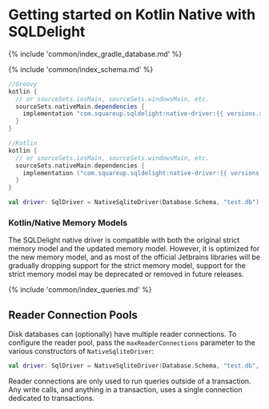 # Getting started on Kotlin Native with SQLDelight

{% include 'common/index_gradle_database.md' %}

{% include 'common/index_schema.md' %}

```groovy
//Groovy
kotlin {
  // or sourceSets.iosMain, sourceSets.windowsMain, etc.
  sourceSets.nativeMain.dependencies {
    implementation "com.squareup.sqldelight:native-driver:{{ versions.sqldelight }}"
  }
}
```
```kotlin
//Kotlin
kotlin {
  // or sourceSets.iosMain, sourceSets.windowsMain, etc.
  sourceSets.nativeMain.dependencies {
    implementation ("com.squareup.sqldelight:native-driver:{{ versions.sqldelight }}")
  }
}
```
```kotlin
val driver: SqlDriver = NativeSqliteDriver(Database.Schema, "test.db")
```

### Kotlin/Native Memory Models

The SQLDelight native driver is compatible with both the original strict memory model and the updated
memory model. However, it is optimized for the new memory model, and as most of the official Jetbrains
libraries will be gradually dropping support for the strict memory model, support for the strict
memory model may be deprecated or removed in future releases.

{% include 'common/index_queries.md' %}

## Reader Connection Pools

Disk databases can (optionally) have multiple reader connections. To configure the reader pool, pass the `maxReaderConnections` parameter to the various constructors of `NativeSqliteDriver`:

```kotlin
val driver: SqlDriver = NativeSqliteDriver(Database.Schema, "test.db", maxReaderConnections = 4)
```

Reader connections are only used to run queries outside of a transaction. Any write calls, and anything in a transaction, 
uses a single connection dedicated to transactions.
